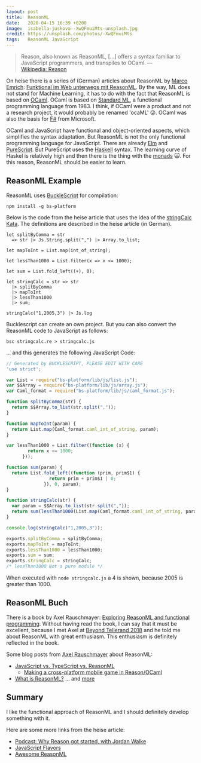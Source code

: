 ```yaml
---
layout: post
title:  ReasonML
date:   2020-04-15 16:39 +0200
image:  isabella-juskova--XwQFmuiMts-unsplash.jpg
credit: https://unsplash.com/photos/-XwQFmuiMts
tags:   ReasonML JavaScript
---
```


> Reason, also known as ReasonML, \[…\] offers a syntax familiar to JavaScript programmers, and transpiles to OCaml. — [Wikipedia: Reason](https://en.wikipedia.org/wiki/Reason_(syntax_extension_for_OCaml))

On heise there is a series of (German) articles about ReasonML by [Marco Emrich](https://twitter.com/marcoemrich): [Funktional im Web unterwegs mit ReasonML](https://www.heise.de/hintergrund/Funktional-im-Web-unterwegs-mit-ReasonML-Teil-1-JavaScript-trifft-OCaml-4701765.html). By the way, ML does not stand for Machine Learning, it has to do with the fact that ReasonML is based on [OCaml](https://en.wikipedia.org/wiki/OCaml). OCaml is based on [Standard ML](https://en.wikipedia.org/wiki/Standard_ML), a functional programming language from 1983. I think, if OCaml were a product and not a research project, it would probably be renamed 'ocaML' 😜. OCaml was also the basis for [F\#](https://en.wikipedia.org/wiki/F_Sharp_(programming_language)) from Microsoft.

OCaml and JavaScript have functional and object-oriented aspects, which simplifies the syntax adaptation. But ReasonML is not the only functional programming language for JavaScript. There are already [Elm](https://en.wikipedia.org/wiki/Elm_(programming_language)) and [PureScript](https://en.wikipedia.org/wiki/PureScript). But PureScript uses the [Haskell](https://en.wikipedia.org/wiki/Haskell_(programming_language)) syntax. The learning curve of Haskel is relatively high and then there is the thing with the [monads](https://en.wikipedia.org/wiki/Monad_(functional_programming)) 🙀. For this reason, ReasonML should be easier to learn.

## ReasonML Example

ReasonML uses [BuckleScript](https://bucklescript.github.io/) for compilation:

```shell
npm install -g bs-platform
```

Below is the code from the heise article that uses the idea of the [stringCalc Kata](https://osherove.com/tdd-kata-1). The definitions are described in the heise article (in German).

```reasonml
let splitByComma = str
  => str |> Js.String.split(",") |> Array.to_list;

let mapToInt = List.map(int_of_string);

let lessThan1000 = List.filter(x => x <= 1000);

let sum = List.fold_left((+), 0);

let stringCalc = str => str
  |> splitByComma
  |> mapToInt
  |> lessThan1000
  |> sum;

stringCalc("1,2005,3") |> Js.log
```

Bucklescript can create an own project. But you can also convert the ReasonML code to JavaScript as follows:

```shell
bsc stringcalc.re > stringcalc.js
```

… and this generates the following JavaScript Code:

```js
// Generated by BUCKLESCRIPT, PLEASE EDIT WITH CARE
'use strict';

var List = require("bs-platform/lib/js/list.js");
var $$Array = require("bs-platform/lib/js/array.js");
var Caml_format = require("bs-platform/lib/js/caml_format.js");

function splitByComma(str) {
  return $$Array.to_list(str.split(","));
}

function mapToInt(param) {
  return List.map(Caml_format.caml_int_of_string, param);
}

var lessThan1000 = List.filter((function (x) {
        return x <= 1000;
      }));

function sum(param) {
  return List.fold_left((function (prim, prim$1) {
                return prim + prim$1 | 0;
              }), 0, param);
}

function stringCalc(str) {
  var param = $$Array.to_list(str.split(","));
  return sum(lessThan1000(List.map(Caml_format.caml_int_of_string, param)));
}

console.log(stringCalc("1,2005,3"));

exports.splitByComma = splitByComma;
exports.mapToInt = mapToInt;
exports.lessThan1000 = lessThan1000;
exports.sum = sum;
exports.stringCalc = stringCalc;
/* lessThan1000 Not a pure module */
```

When executed with `node stringcalc.js` a 4 is shown, because 2005 is greater than 1000.

## ReasonML Buch

There is a book by Axel Rauschmayer: [Exploring ReasonML and functional programming](http://reasonmlhub.com/exploring-reasonml/). Without having read the book, I can say that it must be excellent, because I met Axel at [Beyond Tellerand 2018](https://beyondtellerrand.com/) and he told me about ReasonML with great enthusiasm. This enthusiasm is definitely reflected in the book.

Some blog posts from [Axel Rauschmayer](https://twitter.com/rauschma) about ReasonML:

- [JavaScript vs. TypeScript vs. ReasonML](https://2ality.com/2018/03/javascript-typescript-reasonml.html)
  - [Making a cross-platform mobile game in Reason/OCaml](https://jaredforsyth.com/posts/making-a-cross-platform-mobile-game-in-reason-ocaml/)
- [What is ReasonML?](https://2ality.com/2017/11/about-reasonml.html) … and [more](https://2ality.com/archive.html#tags=reasonml)

## Summary

I like the functional approach of ReasonML and I should definitely develop something with it.

Here are some more links from the heise article:

- [Podcast: Why Reason got started, with Jordan Walke](https://anchor.fm/reason-town/episodes/Why-Reason-got-started--with-Jordan-Walke-e52kf3)
- [JavaScript Flavors](https://2019.stateofjs.com/javascript-flavors/)
- [Awesome ReasonML](https://github.com/vramana/awesome-reasonml)
